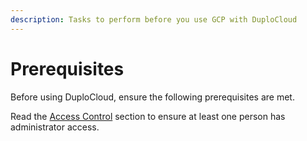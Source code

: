 ```yaml
---
description: Tasks to perform before you use GCP with DuploCloud
---
```


# Prerequisites

Before using DuploCloud, ensure the following prerequisites are met.&#x20;

Read the [Access Control](../../access-control/) section to ensure at least one person has administrator access.
